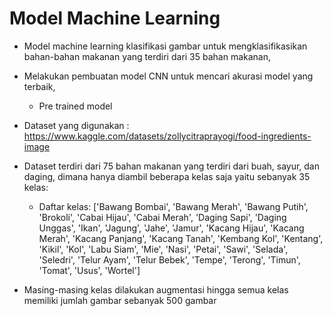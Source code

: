 # **Model Machine Learning**
- Model machine learning klasifikasi gambar untuk mengklasifikasikan bahan-bahan makanan yang terdiri dari 35 bahan makanan,
- Melakukan pembuatan model CNN untuk mencari akurasi model yang terbaik,
  - Pre trained model 
- Dataset yang digunakan : https://www.kaggle.com/datasets/zollycitraprayogi/food-ingredients-image
- Dataset terdiri dari 75 bahan makanan yang terdiri dari buah, sayur, dan daging, dimana hanya diambil beberapa kelas saja yaitu sebanyak 35 kelas:

  - Daftar kelas: ['Bawang Bombai', 'Bawang Merah', 'Bawang Putih', 'Brokoli', 'Cabai Hijau', 'Cabai Merah', 'Daging Sapi', 'Daging Unggas', 'Ikan', 'Jagung', 'Jahe', 'Jamur', 'Kacang Hijau', 'Kacang Merah', 'Kacang Panjang', 'Kacang Tanah', 'Kembang Kol', 'Kentang', 'Kikil', 'Kol', 'Labu Siam', 'Mie', 'Nasi', 'Petai', 'Sawi', 'Selada', 'Seledri', 'Telur Ayam', 'Telur Bebek', 'Tempe', 'Terong', 'Timun', 'Tomat', 'Usus', 'Wortel']

- Masing-masing kelas dilakukan augmentasi hingga semua kelas memiliki jumlah gambar sebanyak 500 gambar

